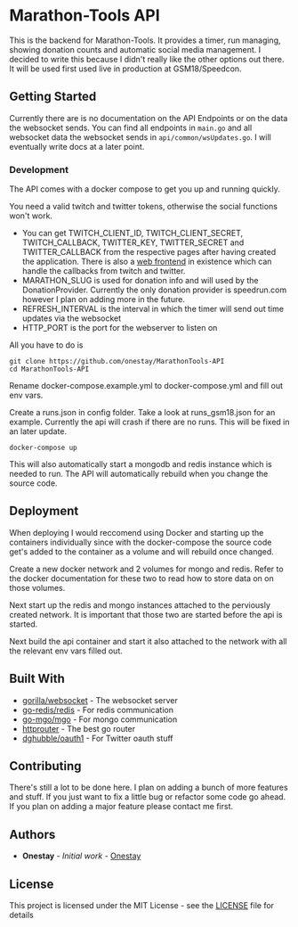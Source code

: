 # Marathon-Tools API

This is the backend for Marathon-Tools. It provides a timer, run managing, showing donation counts and automatic social media management. I decided to write this because I didn't really like the other options out there. It will be used first used live in production at GSM18/Speedcon.

## Getting Started
Currently there are is no documentation on the API Endpoints or on the data the websocket sends. You can find all endpoints in `main.go` and all websocket data the websocket sends in `api/common/wsUpdates.go`. I will eventually write docs at a later point.

### Development

The API comes with a docker compose to get you up and running quickly.

You need a valid twitch and twitter tokens, otherwise the social functions won't work.

* You can get TWITCH_CLIENT_ID, TWITCH_CLIENT_SECRET, TWITCH_CALLBACK, TWITTER_KEY, TWITTER_SECRET and TWITTER_CALLBACK from the respective pages after having created the application. There is also a [web frontend](https://github.com/onestay/MarathonTools-Client) in existence which can handle the callbacks from twitch and twitter.
* MARATHON_SLUG is used for donation info and will used by the DonationProvider. Currently the only donation provider is speedrun.com however I plan on adding more in the future.
* REFRESH_INTERVAL is the interval in which the timer will send out time updates via the websocket
* HTTP_PORT is the port for the webserver to listen on

All you have to do is 

```
git clone https://github.com/onestay/MarathonTools-API
cd MarathonTools-API
```
Rename docker-compose.example.yml to docker-compose.yml and fill out env 
vars.

Create a runs.json in config folder. Take a look at runs_gsm18.json for an example. Currently the api will crash if there are no runs. This will be fixed in an later update.
```
docker-compose up
```


This will also automatically start a mongodb and redis instance which is needed to run. The API will automatically rebuild when you change the source code.

## Deployment

When deploying I would reccomend using Docker and starting up the containers individually since with the docker-compose the source code get's added to the container as a volume and will rebuild once changed.

Create a new docker network and 2 volumes for mongo and redis. Refer to the docker documentation for these two to read how to store data on on those volumes.

Next start up the redis and mongo instances attached to the perviously created network. It is important that those two are started before the api is started. 

Next build the api container and start it also attached to the network with all the relevant env vars filled out.

## Built With

* [gorilla/websocket](https://github.com/gorilla/websocket) - The websocket server
* [go-redis/redis](https://github.com/go-redis/redis) - For redis communication
* [go-mgo/mgo](https://github.com/go-mgo/mgo/) - For mongo communication
* [httprouter](https://github.com/julienschmidt/httprouter) - The best go router
* [dghubble/oauth1](https://github.com/dghubble/oauth1) - For Twitter oauth stuff

## Contributing

There's still a lot to be done here. I plan on adding a bunch of more features and stuff. If you just want to fix a little bug or refactor some code go ahead. If you plan on adding a major feature please contact me first.

## Authors

* **Onestay** - *Initial work* - [Onestay](https://github.com/onestay)

## License

This project is licensed under the MIT License - see the [LICENSE](LICENSE) file for details

